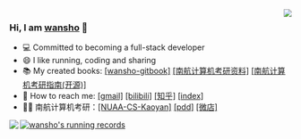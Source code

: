 <img align="right" src="https://github-readme-stats.vercel.app/api/top-langs/?username=wansho&layout=compact&hide=HTML" style="zoom:85%;" />

### Hi, I am [wansho](http://www.wansho.top) 👋

- 💻 Committed to becoming a full-stack developer
- 😄 I like running, coding and sharing
- 📚 My created books: [[wansho-gitbook]](http://book.wansho.top) [[南航计算机考研资料]](https://mobile.yangkeduo.com/goods2.html?goods_id=211087632444) [[南航计算机考研指南(开源)]](https://github.com/nuaa-cs-kaoyan/awesome-nuaa-cs-kaoyan) 
- 💌 How to reach me: [[gmail]](mailto:wanshojs@gmail.com) [[bilibili]](https://space.bilibili.com/72195837) [[知乎]](https://www.zhihu.com/people/wansho) [[index]](http://www.wansho.top/)
- 👨‍🏫 南航计算机考研：[[NUAA-CS-Kaoyan]](https://github.com/nuaa-cs-kaoyan/awesome-nuaa-cs-kaoyan) [[pdd]](https://mobile.yangkeduo.com/goods2.html?goods_id=211087632444) [[微店]](https://k.koudai.com/d320yHBl)



[![wansho's running records](http://running.wansho.top/renderer)](http://running.wansho.top)<img align="left" src="https://v1.jinrishici.com/all.svg">







